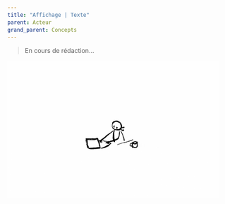 ```yaml
---
title: "Affichage | Texte"
parent: Acteur
grand_parent: Concepts
---
```



> En cours de rédaction...

![SynApps](../../assets/under-progress.gif)
